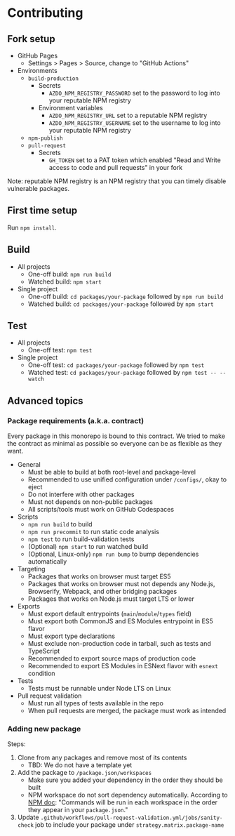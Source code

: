 # Contributing

## Fork setup

- GitHub Pages
   - Settings > Pages > Source, change to "GitHub Actions"
- Environments
   - `build-production`
      - Secrets
         - `AZDO_NPM_REGISTRY_PASSWORD` set to the password to log into your reputable NPM registry
      - Environment variables
         - `AZDO_NPM_REGISTRY_URL` set to a reputable NPM registry
         - `AZDO_NPM_REGISTRY_USERNAME` set to the username to log into your reputable NPM registry
   - `npm-publish`
   - `pull-request`
      - Secrets
         - `GH_TOKEN` set to a PAT token which enabled "Read and Write access to code and pull requests" in your fork

Note: reputable NPM registry is an NPM registry that you can timely disable vulnerable packages.

## First time setup

Run `npm install`.

## Build

- All projects
   - One-off build: `npm run build`
   - Watched build: `npm start`
- Single project
   - One-off build: `cd packages/your-package` followed by `npm run build`
   - Watched build: `cd packages/your-package` followed by `npm start`

## Test

- All projects
   - One-off test: `npm test`
- Single project
   - One-off test: `cd packages/your-package` followed by `npm test`
   - Watched test: `cd packages/your-package` followed by `npm test -- --watch`

## Advanced topics

### Package requirements (a.k.a. contract)

Every package in this monorepo is bound to this contract. We tried to make the contract as minimal as possible so everyone can be as flexible as they want.

- General
   - Must be able to build at both root-level and package-level
   - Recommended to use unified configuration under `/configs/`, okay to eject
   - Do not interfere with other packages
   - Must not depends on non-public packages
   - All scripts/tools must work on GitHub Codespaces
- Scripts
   - `npm run build` to build
   - `npm run precommit` to run static code analysis
   - `npm test` to run build-validation tests
   - (Optional) `npm start` to run watched build
   - (Optional, Linux-only) `npm run bump` to bump dependencies automatically
- Targeting
   - Packages that works on browser must target ES5
   - Packages that works on browser must not depends any Node.js, Browserify, Webpack, and other bridging packages
   - Packages that works on Node.js must target LTS or lower
- Exports
   - Must export default entrypoints (`main`/`module`/`types` field)
   - Must export both CommonJS and ES Modules entrypoint in ES5 flavor
   - Must export type declarations
   - Must exclude non-production code in tarball, such as tests and TypeScript
   - Recommended to export source maps of production code
   - Recommended to export ES Modules in ESNext flavor with `esnext` condition
- Tests
   - Tests must be runnable under Node LTS on Linux
- Pull request validation
   - Must run all types of tests available in the repo
   - When pull requests are merged, the package must work as intended

### Adding new package

Steps:

1. Clone from any packages and remove most of its contents
   - TBD: We do not have a template yet
1. Add the package to `/package.json/workspaces`
   - Make sure you added your dependency in the order they should be built
   - NPM workspace do not sort dependency automatically. According to [NPM doc](https://docs.npmjs.com/cli/v9/using-npm/workspaces#running-commands-in-the-context-of-workspaces): "Commands will be run in each workspace in the order they appear in your `package.json`."
1. Update `.github/workflows/pull-request-validation.yml/jobs/sanity-check` job to include your package under `strategy.matrix.package-name`

